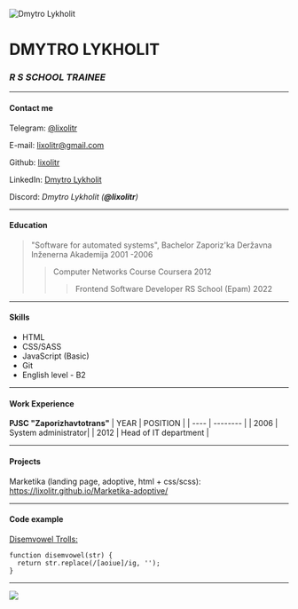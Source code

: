 ![](https://avatars.githubusercontent.com/u/11455060?v=4 "Dmytro Lykholit")

# DMYTRO LYKHOLIT

### _R S SCHOOL TRAINEE_

---

#### Contact me

Telegram: [@lixolitr](https://t.me/lixolitr)

E-mail: <lixolitr@gmail.com>

Github: [lixolitr](https://github.com/lixolitr)

LinkedIn: [Dmytro Lykholit](https://linkedin.com/in/dmytro-lykholit)

Discord: _Dmytro Lykholit (**@lixolitr**)_

---

#### Education

> "Software for automated systems", Bachelor
> Zaporiz'ka Deržavna Inženerna Akademija
> 2001 -2006
>
> > Computer Networks Course
> > Coursera
> > 2012
> >
> > > Frontend Software Developer
> > > RS School (Epam)
> > > 2022

---

#### Skills

- HTML
- CSS/SASS
- JavaScript (Basic)
- Git
- English level - B2

---

#### Work Experience

**PJSC "Zaporizhavtotrans"**
| YEAR | POSITION |
| ---- | -------- |
| 2006 | System administrator|
| 2012 | Head of IT department |

---

#### Projects

Marketika (landing page, adoptive, html + css/scss): https://lixolitr.github.io/Marketika-adoptive/

---

#### Code example

[Disemvowel Trolls:](https://www.codewars.com/kata/52fba66badcd10859f00097e)

```
function disemvowel(str) {
  return str.replace(/[aoiue]/ig, '');
}
```

---

![](https://rs.school/images/rs_school.svg)
